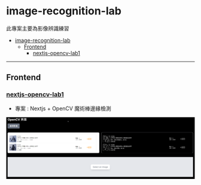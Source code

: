 # image-recognition-lab

此專案主要為影像辨識練習

- [image-recognition-lab](#image-recognition-lab)
  - [Frontend](#frontend)
    - [nextjs-opencv-lab1](#nextjs-opencv-lab1)

---

## Frontend

### [nextjs-opencv-lab1](./frontend/nextjs-opencv-lab1/)

- 專案 : Nextjs + OpenCV 魔術棒邊緣檢測

![lab1-demo](./frontend/nextjs-opencv-lab1/doc/img/demo.png)
